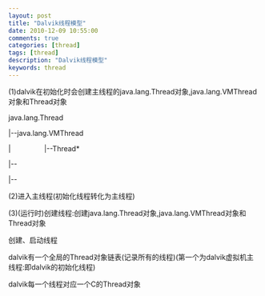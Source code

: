 ```yaml
---
layout: post
title: "Dalvik线程模型"
date: 2010-12-09 10:55:00 
comments: true
categories: [thread]
tags: [thread]
description: "Dalvik线程模型"
keywords: thread
---
```



 
  (1)dalvik在初始化时会创建主线程的java.lang.Thread对象,java.lang.VMThread对象和Thread对象
 
 
 
 
  java.lang.Thread
 
 
  |--java.lang.VMThread
 
 
  |                 |--Thread*
 
 
  |--
 
 
  |--
 
 
 
 
  (2)进入主线程(初始化线程转化为主线程)
 
 
 
 
  (3)(运行时)创建线程:创建java.lang.Thread对象,java.lang.VMThread对象和Thread对象
 
 
  创建、启动线程
 
 
 
 
 
 
 
 
  dalvik有一个全局的Thread对象链表(记录所有的线程)(第一个为dalvik虚拟机主线程:即dalvik的初始化线程)
 
 
 
 
  dalvik每一个线程对应一个C的Thread对象
 
 
 
 
 
 
 


